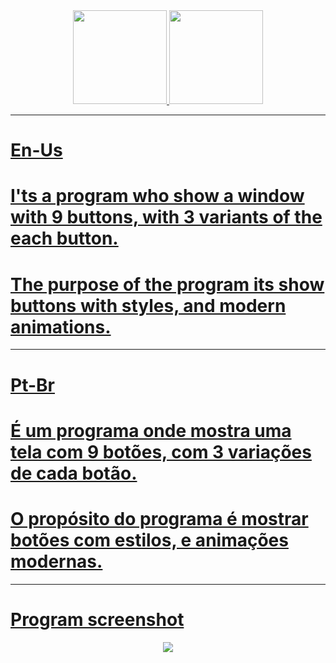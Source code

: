 <div align="center">
  <a href="https://github.com/ErnstBeckerNeto">
  <img height="150px" src="https://github-readme-stats.vercel.app/api/pin/?username=ernstbeckerneto&repo=betterbuttons&theme=gotham">
  <img height="150px" width="150px" src="https://cdn.jsdelivr.net/gh/devicons/devicon/icons/python/python-original.svg">
</div>
  
--------------------------------
# En-Us
# I'ts a program who show a window with 9 buttons, with 3 variants of the each button.
# The purpose of the program its show buttons with styles, and modern animations.
--------------------------------
# Pt-Br
# É um programa onde mostra uma tela com 9 botões, com 3 variações de cada botão.
# O propósito do programa é mostrar botões com estilos, e animações modernas.
--------------------------------

# Program screenshot

<div align="center">
  <img src="https://cdn.discordapp.com/attachments/913399145631457312/913417069041692692/unknown.png">
</div>
